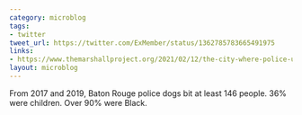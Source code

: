 ```yaml
---
category: microblog
tags:
- twitter
tweet_url: https://twitter.com/ExMember/status/1362785783665491975
links:
- https://www.themarshallproject.org/2021/02/12/the-city-where-police-unleash-dogs-on-black-teens
layout: microblog
---
```

From 2017 and 2019, Baton Rouge police dogs bit at least 146 people. 36% were children. Over 90% were Black.
